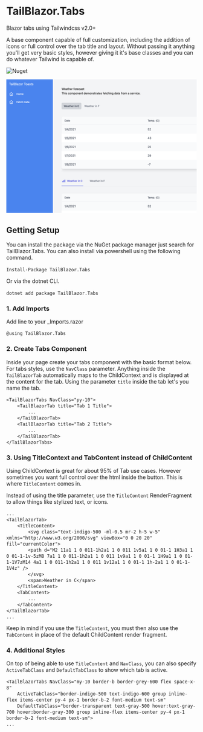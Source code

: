 # TailBlazor.Tabs

Blazor tabs using Tailwindcss v2.0+

A base component capable of full customization, including the addition of icons or full control over the tab title and layout. Without passing it anything you'll get very basic styles, however giving it it's base classes and you can do whatever Tailwind is capable of.

![Nuget](https://img.shields.io/nuget/v/TailBlazor.Tabs.svg)

![Demo](screenshot.png)

## Getting Setup

You can install the package via the NuGet package manager just search for TailBlazor.Tabs. You can also install via powershell using the following command.

`Install-Package TailBlazor.Tabs`

Or via the dotnet CLI.

`dotnet add package TailBlazor.Tabs`

### 1. Add Imports

Add line to your \_Imports.razor

```
@using TailBlazor.Tabs
```

### 2. Create Tabs Component

Inside your page create your tabs component with the basic format below. For tabs styles, use the `NavClass` parameter. Anything inside the `TailBlazorTab` automatically maps to the ChildContext and is displayed at the content for the tab. Using the parameter `title` inside the tab let's you name the tab.

```
<TailBlazorTabs NavClass="py-10">
    <TailBlazorTab title="Tab 1 Title">
        ...
    </TailBlazorTab>
    <TailBlazorTab title="Tab 2 Title">
        ...
    </TailBlazorTab>
</TailBlazorTabs>
```

### 3. Using TitleContext and TabContent instead of ChildContent

Using ChildContext is great for about 95% of Tab use cases. However sometimes you want full control over the html inside the button. This is where `TitleContent` comes in.

Instead of using the title parameter, use the `TitleContent` RenderFragment to allow things like stylized text, or icons.

```
...
<TailBlazorTab>
    <TitleContent>
        <svg class="text-indigo-500 -ml-0.5 mr-2 h-5 w-5" xmlns="http://www.w3.org/2000/svg" viewBox="0 0 20 20" fill="currentColor">
        <path d="M2 11a1 1 0 011-1h2a1 1 0 011 1v5a1 1 0 01-1 1H3a1 1 0 01-1-1v-5zM8 7a1 1 0 011-1h2a1 1 0 011 1v9a1 1 0 01-1 1H9a1 1 0 01-1-1V7zM14 4a1 1 0 011-1h2a1 1 0 011 1v12a1 1 0 01-1 1h-2a1 1 0 01-1-1V4z" />
        </svg>
        <span>Weather in C</span>
    </TitleContent>
    <TabContent>
        ...
    </TabContent>
</TailBlazorTab>
...
```

Keep in mind if you use the `TitleContent`, you must then also use the `TabContent` in place of the default ChildContent render fragment.

### 4. Additional Styles

On top of being able to use `TitleContent` and `NavClass`, you can also specify `ActiveTabClass` and `DefaultTabClass` to show which tab is active.

```
<TailBlazorTabs NavClass="my-10 border-b border-grey-600 flex space-x-8" 
    ActiveTabClass="border-indigo-500 text-indigo-600 group inline-flex items-center py-4 px-1 border-b-2 font-medium text-sm" 
    DefaultTabClass="border-transparent text-gray-500 hover:text-gray-700 hover:border-gray-300 group inline-flex items-center py-4 px-1 border-b-2 font-medium text-sm">
...
```
